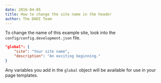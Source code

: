 ```yaml
---
date: 2016-04-05
title: How to change the site name in the header
author: The DADI Team
---
```


To change the name of this example site, look into the `config/config.development.json` file.

```JSON
"global": {
	"site": "Your site name",
	"description": "An exciting beginning."
}
```

Any variables you add in the `global` object will be available for use in your page templates. 